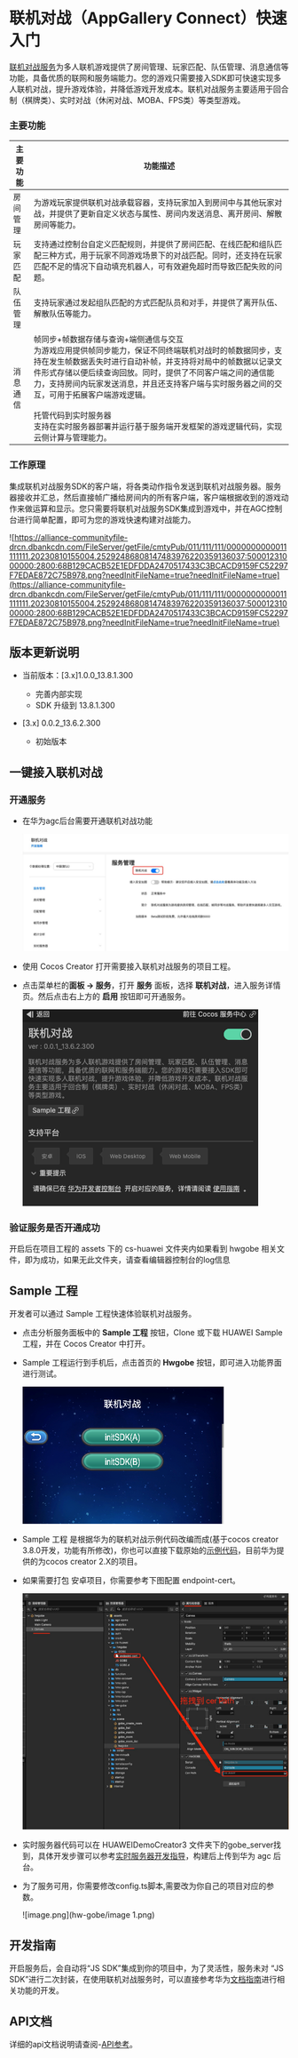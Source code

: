 # 联机对战（AppGallery Connect）快速入门

[联机对战服务](https://developer.huawei.com/consumer/cn/doc/development/AppGallery-connect-Guides/gameobe-introduction-0000001185429290)为多人联机游戏提供了房间管理、玩家匹配、队伍管理、消息通信等功能，具备优质的联网和服务端能力。您的游戏只需要接入SDK即可快速实现多人联机对战，提升游戏体验，并降低游戏开发成本。联机对战服务主要适用于回合制（棋牌类）、实时对战（休闲对战、MOBA、FPS类）等类型游戏。

### 主要功能

|主要功能|功能描述|
|-|-|
| 房间管理 |为游戏玩家提供联机对战承载容器，支持玩家加入到房间中与其他玩家对战，并提供了更新自定义状态与属性、房间内发送消息、离开房间、解散房间等能力。|
| 玩家匹配 |支持通过控制台自定义匹配规则，并提供了房间匹配、在线匹配和组队匹配三种方式，用于玩家不同游戏场景下的对战匹配。同时，还支持在玩家匹配不足的情况下自动填充机器人，可有效避免超时而导致匹配失败的问题。|
| 队伍管理 |支持玩家通过发起组队匹配的方式匹配队员和对手，并提供了离开队伍、解散队伍等能力。|
| 消息通信 |帧同步+帧数据存储与查询+端侧通信与交互<br/> 为游戏应用提供帧同步能力，保证不同终端联机对战时的帧数据同步，支持在发生帧数据丢失时进行自动补帧，并支持将对局中的帧数据以记录文件形式存储以便后续查询回放。同时，提供了不同客户端之间的通信能力，支持房间内玩家发送消息，并且还支持客户端与实时服务器之间的交互，可用于拓展客户端游戏逻辑。<br/><br/> 托管代码到实时服务器<br/> 支持在实时服务器部署并运行基于服务端开发框架的游戏逻辑代码，实现云侧计算与管理能力。|

### 工作原理

集成联机对战服务SDK的客户端，将各类动作指令发送到联机对战服务器。服务器接收并汇总，然后直接帧广播给房间内的所有客户端，客户端根据收到的游戏动作来做运算和显示。您只需要将联机对战服务SDK集成到游戏中，并在AGC控制台进行简单配置，即可为您的游戏快速构建对战能力。

![https://alliance-communityfile-drcn.dbankcdn.com/FileServer/getFile/cmtyPub/011/111/111/0000000000011111111.20230810155004.25292486808147483976220359136037:50001231000000:2800:68B129CACB52E1EDFDDA2470517433C3BCACD9159FC52297F7EDAE872C75B978.png?needInitFileName=true?needInitFileName=true](https://alliance-communityfile-drcn.dbankcdn.com/FileServer/getFile/cmtyPub/011/111/111/0000000000011111111.20230810155004.25292486808147483976220359136037:50001231000000:2800:68B129CACB52E1EDFDDA2470517433C3BCACD9159FC52297F7EDAE872C75B978.png?needInitFileName=true?needInitFileName=true)



## 版本更新说明

- 当前版本：[3.x]1.0.0_13.8.1.300

    - 完善内部实现
    - SDK 升级到 13.8.1.300
    
- [3.x] 0.0.2_13.6.2.300

    - 初始版本

## 一键接入联机对战

### 开通服务

- 在华为agc后台需要开通联机对战功能

    ![image.png](hw-gobe/image.png)

- 使用 Cocos Creator 打开需要接入联机对战服务的项目工程。

- 点击菜单栏的**面板 -> 服务**，打开 **服务** 面板，选择 **联机对战**，进入服务详情页。然后点击右上方的 **启用** 按钮即可开通服务。

    ![WX20230913-165214.png](hw-gobe/WX20230913-165214.png)



### 验证服务是否开通成功

开启后在项目工程的 assets 下的 cs-huawei 文件夹内如果看到 hwgobe 相关文件，即为成功，如果无此文件夹，请查看编辑器控制台的log信息



## Sample 工程

开发者可以通过 Sample 工程快速体验联机对战服务。

- 点击分析服务面板中的 **Sample 工程** 按钮，Clone 或下载 HUAWEI Sample 工程，并在 Cocos Creator 中打开。

- Sample 工程运行到手机后，点击首页的 **Hwgobe** 按钮，即可进入功能界面进行测试。

    ![WX20230913-170308.png](hw-gobe/WX20230913-170308.png)

- Sample 工程 是根据华为的联机对战示例代码改编而成(基于cocos creator 3.8.0开发，功能有所修改)，你也可以直接下载原始的[示例代码](https://developer.huawei.com/consumer/cn/doc/development/AppGallery-connect-Examples/gameobe-samplecode-jssdk-0000001226761605)，目前华为提供的为cocos creator 2.X的项目。

- 如果需要打包 安卓项目，你需要参考下图配置 endpoint-cert。

    ![image.gif](hw-gobe/image.gif)

- 实时服务器代码可以在 HUAWEIDemoCreator3 文件夹下的gobe_server找到，具体开发步骤可以参考[实时服务器开发指导](https://developer.huawei.com/consumer/cn/doc/development/AppGallery-connect-Guides/gameobe-realtime-server-0000001289210804)，构建后上传到华为 agc 后台。

- 为了服务可用，你需要修改config.ts脚本,需要改为你自己的项目对应的参数。

    ![image.png](hw-gobe/image 1.png)

## 开发指南

开启服务后，会自动将“JS SDK”集成到你的项目中，为了灵活性，服务未对 “JS SDK”进行二次封装，在使用联机对战服务时，可以直接参考华为[文档指南](https://developer.huawei.com/consumer/cn/doc/development/AppGallery-connect-Guides/gameobe-flowchart-overview-js-0000001342697113)进行相关功能的开发。



## API文档

详细的api文档说明请查阅-[API参考](https://developer.huawei.com/consumer/cn/doc/development/AppGallery-connect-References/gameobe-overview-js-0000001237750607)。




